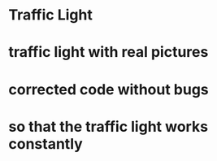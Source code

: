 # Traffic Light
# traffic light with real pictures
# corrected code without bugs
# so that the traffic light works constantly
